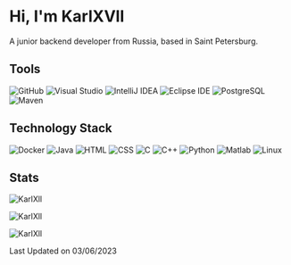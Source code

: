 # Hi, I'm KarlXVll

A junior backend developer from Russia, based in Saint Petersburg.


## Tools

![GitHub](https://img.shields.io/badge/-GitHub-181717?style=flat-square&logo=github)
![Visual Studio](https://img.shields.io/badge/Visual_Studio-5C2D91?style=flat-square&logo=visual%20studio)
![IntelliJ IDEA](https://img.shields.io/badge/IntelliJ_IDEA-000000.svg?style=flat-square&logo=intellij-idea&logoColor=white)
![Eclipse IDE](https://img.shields.io/badge/Eclipse_IDE-2C2255?style=flat-square&logo=eclipse-ide&logoColor=white)
![PostgreSQL](https://img.shields.io/badge/PostgreSQL-316192?style=flat-square&logo=postgresql&logoColor=white)
![Maven](https://img.shields.io/badge/Maven-C71A36?style=flat-square&logo=apache%20maven&logoColor=white)

## Technology Stack

![Docker](https://img.shields.io/badge/Docker-2496ed?style=flat-square&logo=docker&logoColor=white)
![Java](https://img.shields.io/badge/Java-ED8B00?style=flat-square&logo=java&logoColor=white)
![HTML](https://img.shields.io/badge/HTML-black?style=flat-square&logo=html5&logoColor=white)
![CSS](https://img.shields.io/badge/CSS-1572B6?style=flat-square&logo=css3&logoColor=white)
![C](https://img.shields.io/badge/C-00599C?style=flat-square&logo=c&logoColor=white)
![C++](https://img.shields.io/badge/C++-00599C?style=flat-square&logo=c%2B%2B&logoColor=white)
![Python](https://img.shields.io/badge/Python-14354C?style=flat-square&logo=python&logoColor=white)
![Matlab](https://img.shields.io/badge/MATLAB-0076A8?style=flat-square&logo=mathworks&logoColor=white)
![Linux](https://img.shields.io/badge/Linux-FCC624?style=flat-square&logo=linux&logoColor=black)


## Stats

<p><img src="https://github-readme-stats.vercel.app/api?username=KarlXll&theme=material-palenight&hide_border=false&include_all_commits=false&count_private=false" alt="KarlXll" /></p>
<p><img src="https://github-readme-streak-stats.herokuapp.com/?user=KarlXll&theme=material-palenight&hide_border=false" alt="KarlXll" /></p>
<p><img src="https://github-readme-stats.vercel.app/api/top-langs/?username=KarlXll&theme=material-palenight&hide_border=false&include_all_commits=false&count_private=false&layout=compact" alt="KarlXll" /></p>


 Last Updated on 03/06/2023
